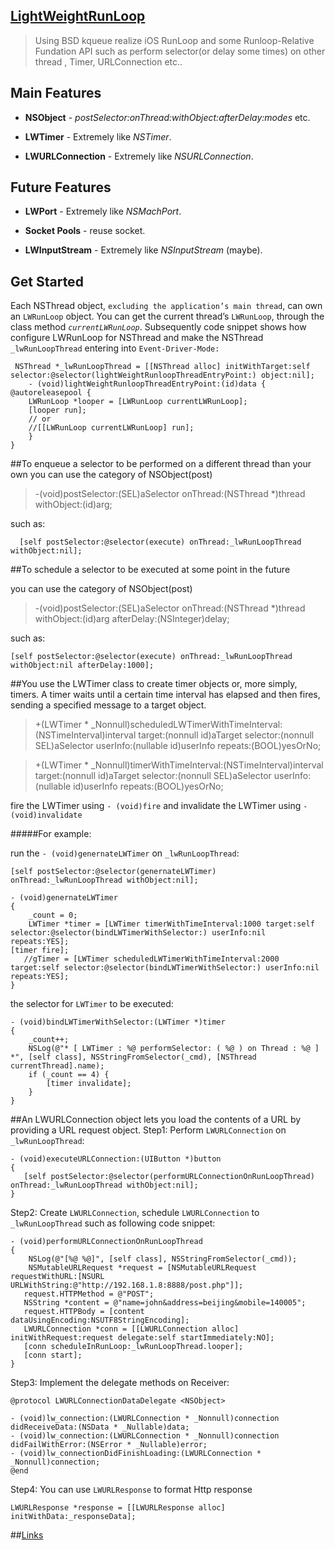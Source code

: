 ## [LightWeightRunLoop](https://github.com/wuyunfeng/LightWeightRunLoop.git)

> Using BSD kqueue realize iOS RunLoop and some Runloop-Relative Fundation API such as perform selector(or delay some times) on other thread , Timer, URLConnection etc..

## Main Features

* **NSObject** - *postSelector:onThread:withObject:afterDelay:modes* etc.

* **LWTimer** - Extremely like *NSTimer*.

* **LWURLConnection** - Extremely like *NSURLConnection*.

## Future Features

* **LWPort** - Extremely like *NSMachPort*.

* **Socket Pools** - reuse socket.

* **LWInputStream** - Extremely like *NSInputStream* (maybe).


## Get Started
Each NSThread object, `excluding the application’s main thread`, can own an `LWRunLoop` object. You can get the current thread’s  `LWRunLoop`, through the class method *`currentLWRunLoop`*. Subsequently code snippet shows how configure LWRunLoop for NSThread and make the NSThread `_lwRunLoopThread` entering into `Event-Driver-Mode:`


     NSThread *_lwRunLoopThread = [[NSThread alloc] initWithTarget:self selector:@selector(lightWeightRunloopThreadEntryPoint:) object:nil];
        - (void)lightWeightRunloopThreadEntryPoint:(id)data {
    @autoreleasepool {
        LWRunLoop *looper = [LWRunLoop currentLWRunLoop];
        [looper run];
        // or
        //[[LWRunLoop currentLWRunLoop] run];
        }
    }
       
##To enqueue a selector to be performed on a different thread than your own 
you can use the category of NSObject(post)

> -(void)postSelector:(SEL)aSelector onThread:(NSThread *)thread withObject:(id)arg;

such as:


      [self postSelector:@selector(execute) onThread:_lwRunLoopThread withObject:nil];
      
      
##To schedule a selector to be executed at some point in the future

you can use the category of NSObject(post)
> -(void)postSelector:(SEL)aSelector onThread:(NSThread *)thread withObject:(id)arg afterDelay:(NSInteger)delay;
           
such as:

    [self postSelector:@selector(execute) onThread:_lwRunLoopThread withObject:nil afterDelay:1000];

##You use the LWTimer class to create timer objects or, more simply, timers. 
A timer waits until a certain time interval has elapsed and then fires, sending a specified message to a target object. 


> +(LWTimer * _Nonnull)scheduledLWTimerWithTimeInterval:(NSTimeInterval)interval target:(nonnull id)aTarget selector:(nonnull SEL)aSelector userInfo:(nullable id)userInfo repeats:(BOOL)yesOrNo;

> +(LWTimer * _Nonnull)timerWithTimeInterval:(NSTimeInterval)interval target:(nonnull id)aTarget selector:(nonnull SEL)aSelector userInfo:(nullable id)userInfo repeats:(BOOL)yesOrNo;


fire the LWTimer using `- (void)fire` and invalidate the LWTimer using `- (void)invalidate`

#####For example:

run the `- (void)genernateLWTimer` on `_lwRunLoopThread`:

    [self postSelector:@selector(genernateLWTimer) onThread:_lwRunLoopThread withObject:nil];
    
    - (void)genernateLWTimer
    {
        _count = 0;
        LWTimer *timer = [LWTimer timerWithTimeInterval:1000 target:self selector:@selector(bindLWTimerWithSelector:) userInfo:nil repeats:YES];
    [timer fire];
       //gTimer = [LWTimer scheduledLWTimerWithTimeInterval:2000 target:self selector:@selector(bindLWTimerWithSelector:) userInfo:nil repeats:YES];
    }
    
the selector for `LWTimer` to be executed:
    
    - (void)bindLWTimerWithSelector:(LWTimer *)timer
    {
        _count++;
        NSLog(@"* [ LWTimer : %@ performSelector: ( %@ ) on Thread : %@ ] *", [self class], NSStringFromSelector(_cmd), [NSThread currentThread].name);
        if (_count == 4) {
            [timer invalidate];
        }
    }   
##An LWURLConnection object lets you load the contents of a URL by providing a URL request object.
Step1: Perform `LWURLConnection` on `_lwRunLoopThread`:

	- (void)executeURLConnection:(UIButton *)button
	{
       [self postSelector:@selector(performURLConnectionOnRunLoopThread) onThread:_lwRunLoopThread withObject:nil];
	}
	
Step2: Create `LWURLConnection`, schedule `LWURLConnection` to `_lwRunLoopThread` such as following code snippet:

	- (void)performURLConnectionOnRunLoopThread
	{
        NSLog(@"[%@ %@]", [self class], NSStringFromSelector(_cmd));
        NSMutableURLRequest *request = [NSMutableURLRequest requestWithURL:[NSURL URLWithString:@"http://192.168.1.8:8888/post.php"]];
       request.HTTPMethod = @"POST";
       NSString *content = @"name=john&address=beijing&mobile=140005";
       request.HTTPBody = [content dataUsingEncoding:NSUTF8StringEncoding];
       LWURLConnection *conn = [[LWURLConnection alloc] initWithRequest:request delegate:self startImmediately:NO];
       [conn scheduleInRunLoop:_lwRunLoopThread.looper];
       [conn start];
    }
Step3: Implement the delegate methods on Receiver:

	@protocol LWURLConnectionDataDelegate <NSObject>

	- (void)lw_connection:(LWURLConnection * _Nonnull)connection didReceiveData:(NSData * _Nullable)data;
	- (void)lw_connection:(LWURLConnection * _Nonnull)connection didFailWithError:(NSError * _Nullable)error;
	- (void)lw_connectionDidFinishLoading:(LWURLConnection * _Nonnull)connection;
	@end

Step4: You can use `LWURLResponse` to format Http response
   
    LWURLResponse *response = [[LWURLResponse alloc] initWithData:_responseData];


##[Links](https://github.com/wuyunfeng/PHPMApi.git)
